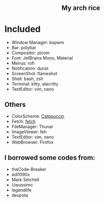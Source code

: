 <h2 align="center">My arch rice</h2>

# Included
  - Window Manager: bspwm
  - Bar: polybar
  - Compositor: picom
  - Font: JetBrains Mono, Material
  - Menus: rofi
  - Notification: dunst
  - ScreenShot: flameshot
  - Shell: bash, zsh
  - Terminal: kitty, alacritty
  - TextEditor: vim, nano

## Others
  - ColorScheme: [Catppuccin](https://github.com/catppuccin)
  - Fetch: [fetch](https://github.com/Manas140/fetch)
  - FileManager: Thunar 
  - ImageViewer: feh
  - TextEditor: vim, nano
  - WebBrowser: Firefox
## I borrowed some codes from:
  - <a style="text-decoration: none;" href="https://github.com/theCode-Breaker">theCode-Breaker</a>
  - <a style="text-decoration: none;" href="https://github.com/adi1090x">adi1090x</a>
  - <a style="text-decoration: none;" href="https://stackoverflow.com/users/2836621/mark-setchell">Mark Setchell</a>
  - <a style="text-decoration: none;" href="https://github.com/uwussimo">Uwussimo</a>
  - <a style="text-decoration: none;" href="https://github.com/legendlife">legendlife</a>
  - <a style="text-decoration: none;" href="https://github.com/dexpota">dexpota</a>
